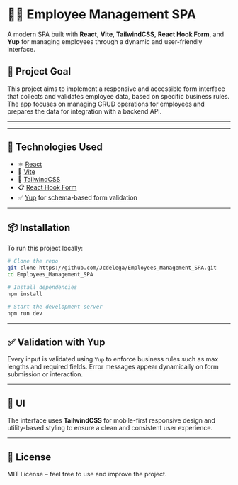 # 👩‍💼 Employee Management SPA

A modern SPA built with **React**, **Vite**, **TailwindCSS**, **React Hook Form**, and **Yup** for managing employees through a dynamic and user-friendly interface.

## 🚀 Project Goal

This project aims to implement a responsive and accessible form interface that collects and validates employee data, based on specific business rules. The app focuses on managing CRUD operations for employees and prepares the data for integration with a backend API.

---

<!-- ## 📋 Employee Data Requirements

The form captures the following **mandatory** employee fields:

| Field                | Type     | Input       | Characters Max | Example                    |
|---------------------|----------|-------------|----------------|----------------------------|
| Name                | String   | Manual      | 50             | María                      |
| Last Name           | String   | Manual      | 50             | García                     |
| Middle Name         | String   | Manual      | 50             | López                      |
| Employee Number     | Integer  | Auto        | 5              | `E0010`                    |
| Company             | String   | Manual      | 50             | Walmart                    |
| Gender              | String   | Manual      | 16             | Femenino                   |
| Birthdate           | Date     | Manual      | 100            | 15 de marzo de 1985        |
| Country             | String   | Manual      | 150            | México                     |
| State               | String   | Manual      | 150            | Puebla                     |
| CURP                | String   | Manual      | 18             | XEXX010101HNEXXXA4         |
| RFC                 | String   | Manual      | 13             | XAXX010101000              |
 -->
---

<!-- ### 🔁 Employee Number Auto-generation Rules

The employee number is generated automatically and must:

- Begin with the letter `E`
- Be followed by a 4-digit consecutive number
- Increment by 10 for each new entry
- Always have 5 total characters

✅ Example: `E0010`

--- -->

## 🧰 Technologies Used

- ⚛️ [React](https://reactjs.org/)
- 🧩 [Vite](https://vitejs.dev/)
- 💅 [TailwindCSS](https://tailwindcss.com/)
- 📋 [React Hook Form](https://react-hook-form.com/)
- ✅ [Yup](https://github.com/jquense/yup) for schema-based form validation

---

## 📦 Installation

To run this project locally:

```bash
# Clone the repo
git clone https://github.com/Jcdelega/Employees_Management_SPA.git
cd Employees_Management_SPA

# Install dependencies
npm install

# Start the development server
npm run dev
```

---

## ✅ Validation with Yup

Every input is validated using `Yup` to enforce business rules such as max lengths and required fields. Error messages appear dynamically on form submission or interaction.

---

## 🎨 UI

The interface uses **TailwindCSS** for mobile-first responsive design and utility-based styling to ensure a clean and consistent user experience.

---

## 📄 License

MIT License – feel free to use and improve the project.

